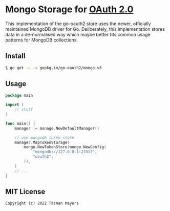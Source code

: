 # Mongo Storage for [OAuth 2.0](https://github.com/go-oauth2/oauth2)

This implementation of the go-oauth2 store uses the newer, officially maintained MongoDB driver for Go.
Deliberately, this implementation stores data in a de-normalised way which maybe better fits common usage patterns for MongoDB collections.

## Install

``` bash
$ go get -u -v gopkg.in/go-oauth2/mongo.v3
```

## Usage

``` go
package main

import (
	// stuff
)

func main() {
	manager := manage.NewDefaultManager()

	// use mongodb token store
	manager.MapTokenStorage(
		mongo.NewTokenStore(mongo.NewConfig(
			"mongodb://127.0.0.1:27017",
			"oauth2",
		)),
	)
	// ...
}
```

## MIT License

```
Copyright (c) 2022 Tasman Mayers
```